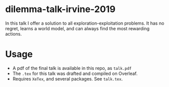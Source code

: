 # dilemma-talk-irvine-2019 

In this talk I offer a solution to all exploration-exploitation problems. It
has no regret, learns a world model, and can always find the most rewarding
actions.

# Usage
- A pdf of the final talk is available in this repo, as `talk.pdf`
- The `.tex` for this talk was drafted and compiled on Overleaf.
- Requires `XeTex`, and several packages. See `talk.tex`.
